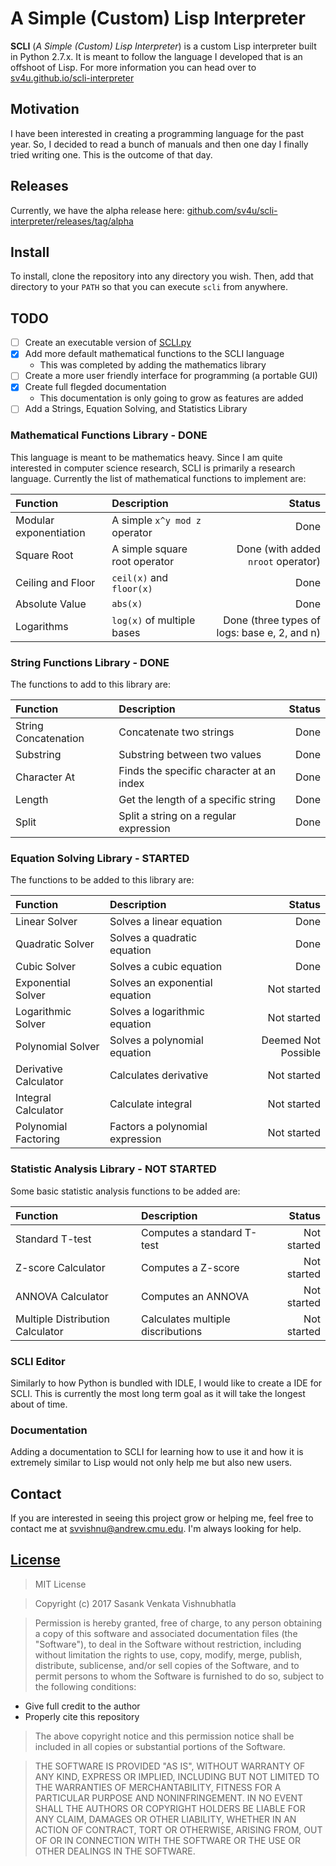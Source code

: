 # A Simple (Custom) Lisp Interpreter

**SCLI** (*A Simple (Custom) Lisp Interpreter*) is a custom Lisp interpreter built in Python 2.7.x. It is meant to follow the language I developed that is an offshoot of Lisp. For more information you can head over to [sv4u.github.io/scli-interpreter](https://sv4u.github.io/scli-interpreter/)

## Motivation

I have been interested in creating a programming language for the past year. So, I decided to read a bunch of manuals and then one day I finally tried writing one. This is the outcome of that day.

## Releases

Currently, we have the alpha release here: [github.com/sv4u/scli-interpreter/releases/tag/alpha](https://github.com/sv4u/scli-interpreter/releases/tag/alpha)

## Install

To install, clone the repository into any directory you wish. Then, add that directory to your `PATH` so that you can execute `scli` from anywhere.

## TODO
- [ ] Create an executable version of [SCLI.py](https://github.com/sv4u/lisp-interpreter/blob/master/SCLI.py)
- [x] Add more default mathematical functions to the SCLI language
	- This was completed by adding the mathematics library
- [ ] Create a more user friendly interface for programming (a portable GUI)
- [x] Create full flegded documentation
	- This documentation is only going to grow as features are added
- [ ] Add a Strings, Equation Solving, and Statistics Library

### Mathematical Functions Library - **DONE**

This language is meant to be mathematics heavy. Since I am quite interested in computer science research, SCLI is primarily a research language. Currently the list of mathematical functions to implement are:

| Function | Description | Status |
| :------- | :---------- | -----: |
| Modular exponentiation | A simple `x^y mod z` operator | Done |
| Square Root | A simple square root operator | Done (with added `nroot` operator) |
| Ceiling and Floor | `ceil(x)` and `floor(x)` | Done |
| Absolute Value | `abs(x)` | Done |
| Logarithms | `log(x)` of multiple bases | Done (three types of logs: base e, 2, and n) |

### String Functions Library - **DONE**

The functions to add to this library are:

| Function | Description | Status |
| :------- | :---------- | -----: |
| String Concatenation | Concatenate two strings | Done |
| Substring | Substring between two values | Done |
| Character At | Finds the specific character at an index | Done |
| Length | Get the length of a specific string | Done |
| Split | Split a string on a regular expression | Done |

### Equation Solving Library - **STARTED**

The functions to be added to this library are:

| Function | Description | Status |
| :------- | :---------- | -----: |
| Linear Solver | Solves a linear equation | Done |
| Quadratic Solver | Solves a quadratic equation | Done |
| Cubic Solver | Solves a cubic equation | Done |
| Exponential Solver | Solves an exponential equation | Not started |
| Logarithmic Solver | Solves a logarithmic equation | Not started |
| Polynomial Solver | Solves a polynomial equation | Deemed Not Possible |
| Derivative Calculator | Calculates derivative | Not started |
| Integral Calculator | Calculate integral | Not started |
| Polynomial Factoring | Factors a polynomial expression | Not started |

### Statistic Analysis Library - **NOT STARTED**

Some basic statistic analysis functions to be added are:

| Function | Description | Status |
| :------- | :---------- | -----: |
| Standard T-test | Computes a standard T-test | Not started |
| Z-score Calculator | Computes a Z-score | Not started |
| ANNOVA Calculator | Computes an ANNOVA | Not started |
| Multiple Distribution Calculator | Calculates multiple discributions | Not started |

### SCLI Editor

Similarly to how Python is bundled with IDLE, I would like to create a IDE for SCLI. This is currently the most long term goal as it will take the longest about of time.

### Documentation

Adding a documentation to SCLI for learning how to use it and how it is extremely similar to Lisp would not only help me but also new users.

## Contact

If you are interested in seeing this project grow or helping me, feel free to contact me at [svvishnu@andrew.cmu.edu](mailto:svvishnu@andrew.cmu.edu). I'm always looking for help.

## [License](https://github.com/sv4u/scli-interpreter/blob/master/LICENSE)

> MIT License

> Copyright (c) 2017 Sasank Venkata Vishnubhatla

> Permission is hereby granted, free of charge, to any person obtaining a copy of this software and associated documentation files (the "Software"), to deal in the Software without restriction, including without limitation the rights to use, copy, modify, merge, publish, distribute, sublicense, and/or sell copies of the Software, and to permit persons to whom the Software is furnished to do so, subject to the following conditions:
* Give full credit to the author
* Properly cite this repository

> The above copyright notice and this permission notice shall be included in all copies or substantial portions of the Software.

> THE SOFTWARE IS PROVIDED "AS IS", WITHOUT WARRANTY OF ANY KIND, EXPRESS OR IMPLIED, INCLUDING BUT NOT LIMITED TO THE WARRANTIES OF MERCHANTABILITY, FITNESS FOR A PARTICULAR PURPOSE AND NONINFRINGEMENT. IN NO EVENT SHALL THE AUTHORS OR COPYRIGHT HOLDERS BE LIABLE FOR ANY CLAIM, DAMAGES OR OTHER LIABILITY, WHETHER IN AN ACTION OF CONTRACT, TORT OR OTHERWISE, ARISING FROM, OUT OF OR IN CONNECTION WITH THE SOFTWARE OR THE USE OR OTHER DEALINGS IN THE SOFTWARE.
